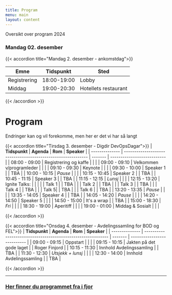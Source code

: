 ```yaml
---
title: Program
menu: main
layout: content
---
```



Oversikt over program 2024 

### Mandag 02. desember


{{< accordion title="Mandag 2. desember - ankomstdag">}}

| Emne   | Tidspunkt   | Sted        |
|-------------|--------|-------------|
| Registrering | 18:00-19:00 | Lobby |
| Middag | 19:00-20:30    | Hotellets restaurant |

{{< /accordion >}}



# Program
Endringer kan og vil forekomme, men her er det vi har så langt


{{< accordion title="Tirsdag 3. desember - Digdir DevOpsDagar">}}
| **Tidspunkt**  | **Agenda**                                                   | **Rom** | **Speaker**                 |
| -------------- | ------------------------------------------------------------ | ------- | --------------------------- |
| 08:00 - 09:00  | Registrering og kaffe                                        |         |                             |
| 09:00 - 09:10  | Velkommen v/programleder                                     |         |            |
| 09:10 - 09:30  | Keynote                                                      |         |            |
| 09:30 - 10:00  | Speaker 1                                  |         | TBA  |
| 10:00 - 10:15  | _Pause_                                                      |         |                             |
| 10:15 - 10:45  | Speaker 2                                         |         | TBA                          |
| 10:45 - 11:15  | Speaker 3                       |         | TBA               |
| 11:15 - 12:15  | _Lunsj_                                                      |         |                             |
| 12:15 - 13:20  | Ignite Talks:                                                |         |                             |
|                | Talk 1                                       |         | TBA              |
|                | Talk 2     |         | TBA           |
|                | Talk 3                              |         | TBA                  |
|                | Talk 4                                       |         | TBA           |
|                | Talk 5|         | TBA             |
|                | Talk 6 |     | TBA           |
| 13:20 - 13:35  | _Pause_                                                      |         |                             |
| 13:35 - 14:05  | Speaker 4                                        |         | TBA      |
| 14:05 - 14:20  | _Pause_                                                      |         |                             |
| 14:20 - 14:50  | Speaker 5                                          |         |                             |
| 14:50 - 15:00  | It's a wrap                                                  |         | TBA          |
| 15:00 - 18:30  | _Fri_                                                        |         |                             |
| 18:30 - 19:00  | Aperitiff                                                    |         |                             |
| 19:00 - 01:00  | Middag & Sosialt                                             |         |                             |

  
{{< /accordion >}}

{{< accordion title="Onsdag 4. desember - Avdelingssamling for BOD og FEL">}}
| **Tidspunkt**  | **Agenda**                                                   | **Rom** | **Speaker**                 |
| -------------- | ------------------------------------------------------------ | ------- | --------------------------- |
| 09:00 - 09:15  | Oppstart                                                 |         |            |
| 09:15 - 10:15  | Jakten på det gode laget                                 |         |     Roger Finjord       |
| 10:15 - 11:30  | Innhold Avdelingssamling                        |         | TBA         |
| 11:30 - 12:30  | _Utsjekk + lunsj_                                                      |         |                             |
| 12:30 - 14:00  | Innhold Avdelingssamling                |         | TBA            |

{{< /accordion >}}





---




### [Her finner du programmet fra i fjor](/arrangementarkiv/devopsdagar-2023/)
